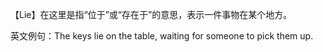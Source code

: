 【Lie】在这里是指“位于”或“存在于”的意思，表示一件事物在某个地方。  

英文例句：The keys lie on the table, waiting for someone to pick them up.